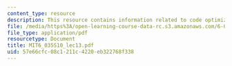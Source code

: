 ```yaml
---
content_type: resource
description: This resource contains information related to code optimization.
file: /media/https%3A/open-learning-course-data-rc.s3.amazonaws.com/6-035-computer-language-engineering-spring-2010/57e66cfc08c1211c4220eb322768f338_MIT6_035S10_lec13.pdf
file_type: application/pdf
resourcetype: Document
title: MIT6_035S10_lec13.pdf
uid: 57e66cfc-08c1-211c-4220-eb322768f338
---
```

